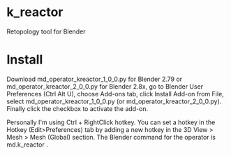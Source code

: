 # k_reactor
Retopology tool for Blender

# Install

Download md_operator_kreactor_1_0_0.py for Blender 2.79 or md_operator_kreactor_2_0_0.py for Blender 2.8x, go to Blender User Preferences (Ctrl Alt U), choose Add-ons tab, click Install Add-on from File, select md_operator_kreactor_1_0_0.py (or md_operator_kreactor_2_0_0.py). Finally click the checkbox to activate the add-on. 

Personally I'm using Ctrl + RightClick hotkey. You can set a hotkey in the Hotkey (Edit>Preferences) tab by adding a new hotkey in the 3D View > Mesh > Mesh (Global) section. The Blender command for the operator is md.k_reactor .


